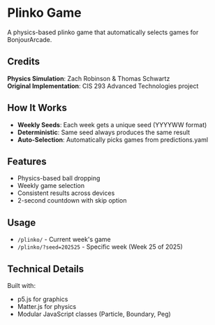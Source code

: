 # Plinko Game

A physics-based plinko game that automatically selects games for BonjourArcade.

## Credits

**Physics Simulation**: Zach Robinson & Thomas Schwartz  
**Original Implementation**: CIS 293 Advanced Technologies project

## How It Works

- **Weekly Seeds**: Each week gets a unique seed (YYYYWW format)
- **Deterministic**: Same seed always produces the same result
- **Auto-Selection**: Automatically picks games from predictions.yaml

## Features

- Physics-based ball dropping
- Weekly game selection
- Consistent results across devices
- 2-second countdown with skip option

## Usage

- `/plinko/` - Current week's game
- `/plinko/?seed=202525` - Specific week (Week 25 of 2025)

## Technical Details

Built with:
- p5.js for graphics
- Matter.js for physics
- Modular JavaScript classes (Particle, Boundary, Peg)
